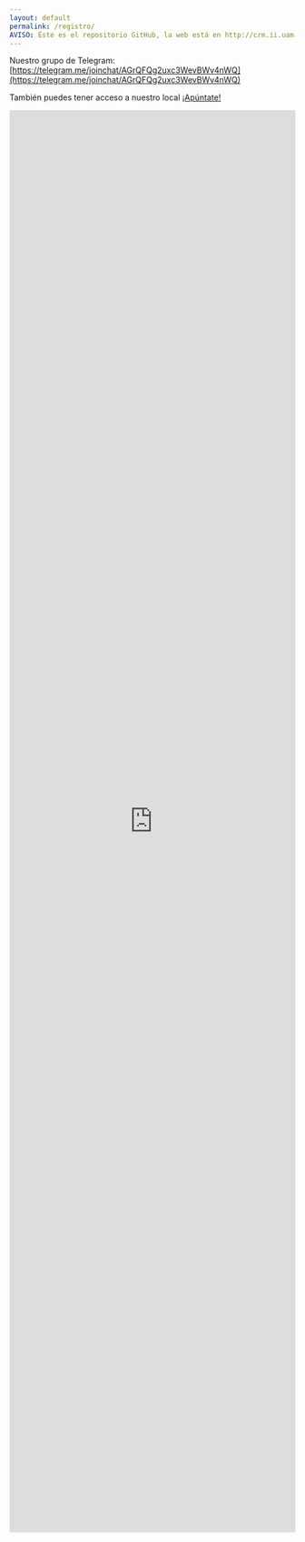 ```yaml
---
layout: default
permalink: /registro/
AVISO: Éste es el repositorio GitHub, la web está en http://crm.ii.uam.es/
---
```


Nuestro grupo de Telegram: [https://telegram.me/joinchat/AGrQFQg2uxc3WevBWv4nWQ](https://telegram.me/joinchat/AGrQFQg2uxc3WevBWv4nWQ)

También puedes tener acceso a nuestro local [¡Apúntate!](https://docs.google.com/forms/d/1-iDwUfqrg3oP1WNT8_nQrPN8tmG_efEwaqPC62-dsu8/viewform?usp=send_form)

<iframe src="https://docs.google.com/forms/d/1-iDwUfqrg3oP1WNT8_nQrPN8tmG_efEwaqPC62-dsu8/viewform?embedded=true&hl=es" width="100%" height="2500" frameborder="0" marginheight="0" marginwidth="0">Loading...</iframe>
